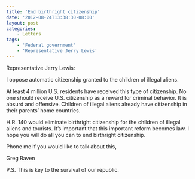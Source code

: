 ```yaml
---
title: 'End birthright citizenship'
date: '2012-08-24T13:38:30-08:00'
layout: post
categories:
    - Letters
tags:
    - 'Federal government'
    - 'Representative Jerry Lewis'
---
```


Representative Jerry Lewis:

I oppose automatic citizenship granted to the children of illegal aliens.  
  
At least 4 million U.S. residents have received this type of citizenship. No one should receive U.S. citizenship as a reward for criminal behavior. It is absurd and offensive. Children of illegal aliens already have citizenship in their parents’ home countries.

H.R. 140 would eliminate birthright citizenship for the children of illegal aliens and tourists. It’s important that this important reform becomes law. I hope you will do all you can to end birthright citizenship.

Phone me if you would like to talk about this,

Greg Raven

P.S. This is key to the survival of our republic.